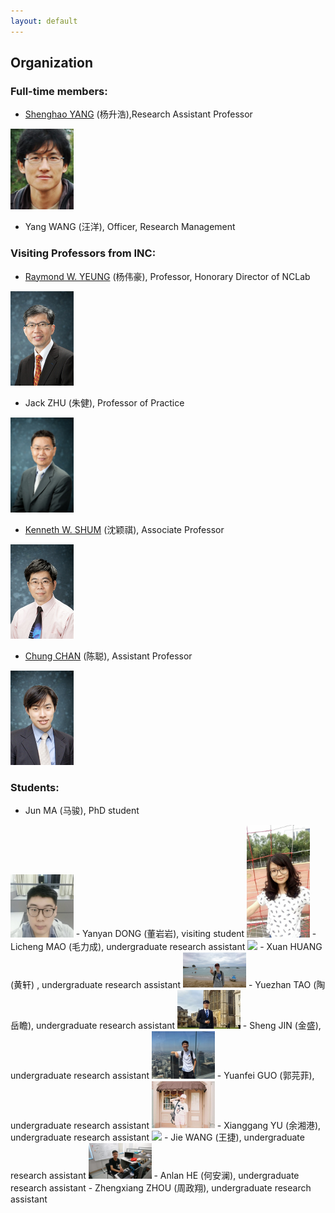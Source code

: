 ```yaml
---
layout: default
---
```


## Organization

### Full-time members:

- [Shenghao YANG](https://shhyang.github.io/) (杨升浩),Research Assistant Professor  
<img src="http://github.com/shhyang/nclab/raw/master/people/photos/image2.png" width="20%" />


- Yang WANG (汪洋), Officer, Research Management

### Visiting Professors from INC:

- [Raymond W. YEUNG](https://www.ie.cuhk.edu.hk/people/raymond.shtml) (杨伟豪), Professor, Honorary Director of NCLab  
<img src="http://github.com/shhyang/nclab/raw/master/people/photos/WechatIMG30.jpeg" width="20%" />

- Jack ZHU (朱健), Professor of Practice  
<img src="http://github.com/shhyang/nclab/raw/master/people/photos/image4.jpeg" width="20%" />

- [Kenneth W. SHUM](http://www.ie.cuhk.edu.hk/people/wkshum.shtml) (沈颖祺), Associate Professor  
<img src="http://github.com/shhyang/nclab/raw/master/people/photos/WechatIMG29.jpeg" width="20%" />

- [Chung CHAN](http://home.ie.cuhk.edu.hk/~cchan/) (陈聪), Assistant Professor  
<img src="http://github.com/shhyang/nclab/raw/master/people/photos/WechatIMG28.jpeg" width="20%" />




### Students:

- Jun MA (马骏), PhD student  
<img src="http://github.com/shhyang/nclab/raw/master/people/photos/WechatIMG16.jpeg" width="20%" />
- Yanyan DONG (董岩岩), visiting student  
<img src="http://github.com/shhyang/nclab/raw/master/people/photos/WechatIMG18.jpeg" width="20%" />
- Licheng MAO (毛力成), undergraduate research assistant  
<img src="http://github.com/shhyang/nclab/raw/master/people/photos/DSC_7397.JPG" width="20%" />
- Xuan HUANG (黄轩) , undergraduate research assistant  
<img src="http://github.com/shhyang/nclab/raw/master/people/photos/DSC_0333.JPG" width="20%" />
- Yuezhan TAO (陶岳瞻), undergraduate research assistant  
<img src="http://github.com/shhyang/nclab/raw/master/people/photos/WechatIMG14.jpeg" width="20%" />
- Sheng JIN (金盛), undergraduate research assistant  
<img src="http://github.com/shhyang/nclab/raw/master/people/photos/WechatIMG13.jpeg" width="20%" />
- Yuanfei GUO (郭芫菲), undergraduate research assistant  
<img src="http://github.com/shhyang/nclab/raw/master/people/photos/WechatIMG110.jpeg" width="20%" />
- Xianggang YU (余湘港), undergraduate research assistant  
<img src="http://github.com/shhyang/nclab/raw/master/people/photos/DSC_7389.JPG" width="20%" />
- Jie WANG (王捷), undergraduate research assistant  
<img src="http://github.com/shhyang/nclab/raw/master/people/photos/WechatIMG19.jpeg" width="20%" />
- Anlan HE (何安澜), undergraduate research assistant
- Zhengxiang ZHOU (周政翔), undergraduate research assistant  
